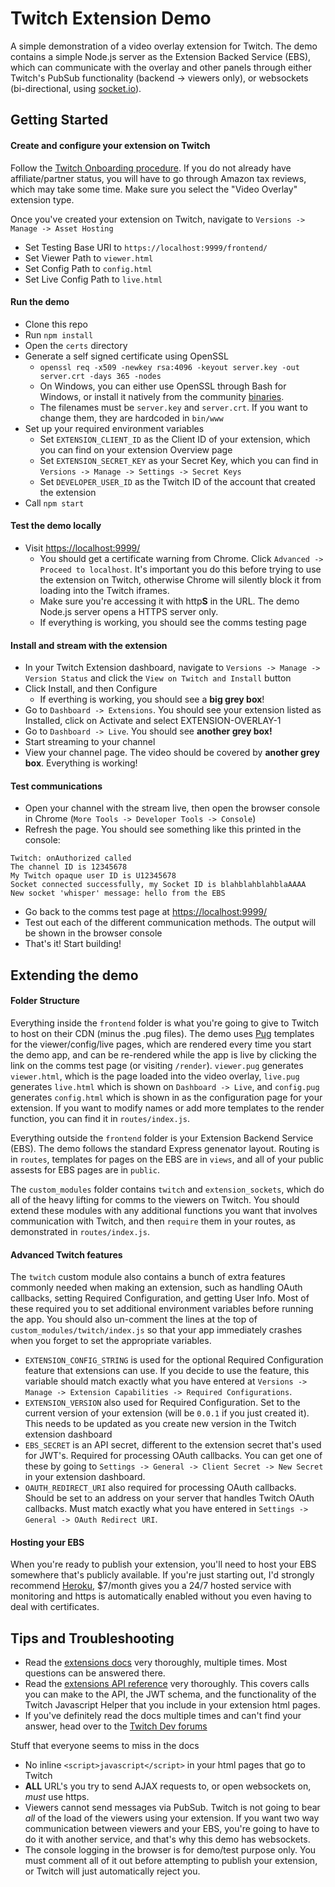 # Twitch Extension Demo

A simple demonstration of a video overlay extension for Twitch. The demo contains a simple Node.js server as the Extension Backed Service (EBS), which can communicate with the overlay and other panels through either Twitch's PubSub functionality (backend -> viewers only), or websockets (bi-directional, using [socket.io](https://socket.io/)).

## Getting Started

#### Create and configure your extension on Twitch
Follow the [Twitch Onboarding procedure](https://dev.twitch.tv/docs/extensions/onboarding). If you do not already have affiliate/partner status, you will have to go through Amazon tax reviews, which may take some time. Make sure you select the "Video Overlay" extension type.

Once you've created your extension on Twitch, navigate to `Versions -> Manage -> Asset Hosting`
* Set Testing Base URI to `https://localhost:9999/frontend/`
* Set Viewer Path to `viewer.html`
* Set Config Path to `config.html`
* Set Live Config Path to `live.html`

#### Run the demo

* Clone this repo
* Run `npm install`
* Open the `certs` directory
* Generate a self signed certificate using OpenSSL
  * `openssl req -x509 -newkey rsa:4096 -keyout server.key -out server.crt -days 365 -nodes`
  * On Windows, you can either use OpenSSL through Bash for Windows, or install it natively from the community [binaries](https://slproweb.com/products/Win32OpenSSL.html).
  * The filenames must be `server.key` and `server.crt`. If you want to change them, they are hardcoded in `bin/www`
* Set up your required environment variables
  * Set `EXTENSION_CLIENT_ID` as the Client ID of your extension, which you can find on your extension Overview page
  * Set `EXTENSION_SECRET_KEY` as your Secret Key, which you can find in `Versions -> Manage -> Settings -> Secret Keys`
  * Set `DEVELOPER_USER_ID` as the Twitch ID of the account that created the extension
* Call `npm start`

#### Test the demo locally

* Visit [https://localhost:9999/](https://localhost:9999/)
  * You should get a certificate warning from Chrome. Click `Advanced -> Proceed to localhost`. It's important you do this before trying to use the extension on Twitch, otherwise Chrome will silently block it from loading into the Twitch iframes.
  * Make sure you're accessing it with http**S** in the URL. The demo Node.js server opens a HTTPS server only.
  * If everything is working, you should see the comms testing page

#### Install and stream with the extension

* In your Twitch Extension dashboard, navigate to `Versions -> Manage -> Version Status` and click the `View on Twitch and Install` button
* Click Install, and then Configure
  * If everthing is working, you should see a **big grey box**!
* Go to `Dashboard -> Extensions`. You should see your extension listed as Installed, click on Activate and select EXTENSION-OVERLAY-1
* Go to `Dashboard -> Live`. You should see **another grey box!**
* Start streaming to your channel
* View your channel page. The video should be covered by **another grey box**. Everything is working!

#### Test communications

* Open your channel with the stream live, then open the browser console in Chrome (`More Tools -> Developer Tools -> Console`)
* Refresh the page. You should see something like this printed in the console:
```
Twitch: onAuthorized called
The channel ID is 12345678
My Twitch opaque user ID is U12345678
Socket connected successfully, my Socket ID is blahblahblahblaAAAA
New socket 'whisper' message: hello from the EBS
```
* Go back to the comms test page at [https://localhost:9999/](https://localhost:9999/)
* Test out each of the different communication methods. The output will be shown in the browser console
* That's it! Start building!

## Extending the demo

#### Folder Structure

Everything inside the `frontend` folder is what you're going to give to Twitch to host on their CDN (minus the .pug files). The demo uses [Pug](https://pugjs.org/api/getting-started.html) templates for the viewer/config/live pages, which are rendered every time you start the demo app, and can be re-rendered while the app is live by clicking the link on the comms test page (or visiting `/render`). `viewer.pug` generates `viewer.html`, which is the page loaded into the video overlay, `live.pug` generates `live.html` which is shown on `Dashboard -> Live`, and `config.pug` generates `config.html` which is shown in as the configuration page for your extension. If you want to modify names or add more templates to the render function, you can find it in `routes/index.js`.

Everything outside the `frontend` folder is your Extension Backend Service (EBS). The demo follows the standard Express genenator layout. Routing is in `routes`, templates for pages on the EBS are in `views`, and all of your public assests for EBS pages are in `public`.

The `custom_modules` folder contains `twitch` and `extension_sockets`, which do all of the heavy lifting for comms to the viewers on Twitch. You should extend these modules with any additional functions you want that involves communication with Twitch, and then `require` them in your routes, as demonstrated in `routes/index.js`.

#### Advanced Twitch features

The `twitch` custom module also contains a bunch of extra features commonly needed when making an extension, such as handling OAuth callbacks, setting Required Configuration, and getting User Info. Most of these required you to set additional environment variables before running the app. You should also un-comment the lines at the top of `custom_modules/twitch/index.js` so that your app immediately crashes when you forget to set the appropriate variables.
* `EXTENSION_CONFIG_STRING` is used for the optional Required Configuration feature that extensions can use. If you decide to use the feature, this variable should match exactly what you have entered at `Versions -> Manage -> Extension Capabilities -> Required Configurations`.
* `EXTENSION_VERSION` also used for Required Configuration. Set to the current version of your extension (will be `0.0.1` if you just created it). This needs to be updated as you create new version in the Twitch extension dashboard
* `EBS_SECRET` is an API secret, different to the extension secret that's used for JWT's. Required for processing OAuth callbacks. You can get one of these by going to `Settings -> General -> Client Secret -> New Secret` in your extension dashboard.
* `OAUTH_REDIRECT_URI` also required for processing OAuth callbacks. Should be set to an address on your server that handles Twitch OAuth callbacks. Must match exactly what you have entered in `Settings -> General -> OAuth Redirect URI`.

#### Hosting your EBS

When you're ready to publish your extension, you'll need to host your EBS somewhere that's publicly available. If you're just starting out, I'd strongly recommend [Heroku](https://www.heroku.com/), $7/month gives you a 24/7 hosted service with monitoring and https is automatically enabled without you even having to deal with certificates.

## Tips and Troubleshooting

* Read the [extensions docs](https://dev.twitch.tv/docs/extensions) very thoroughly, multiple times. Most questions can be answered there.
* Read the [extensions API reference](https://dev.twitch.tv/docs/extensions/reference) very thoroughly. This covers calls you can make to the API, the JWT schema, and the functionality of the Twitch Javascript Helper that you include in your extension html pages.
* If you've definitely read the docs multiple times and can't find your answer, head over to the [Twitch Dev forums](https://discuss.dev.twitch.tv/c/extensions)

Stuff that everyone seems to miss in the docs
* No inline `<script>javascript</script>` in your html pages that go to Twitch
* **ALL** URL's you try to send AJAX requests to, or open websockets on, *must* use https.
* Viewers cannot send messages via PubSub. Twitch is not going to bear *all* of the load of the viewers using your extension. If you want two way communication between viewers and your EBS, you're going to have to do it with another service, and that's why this demo has websockets.
* The console logging in the browser is for demo/test purpose only. You must comment all of it out before attempting to publish your extension, or Twitch will just automatically reject you.





